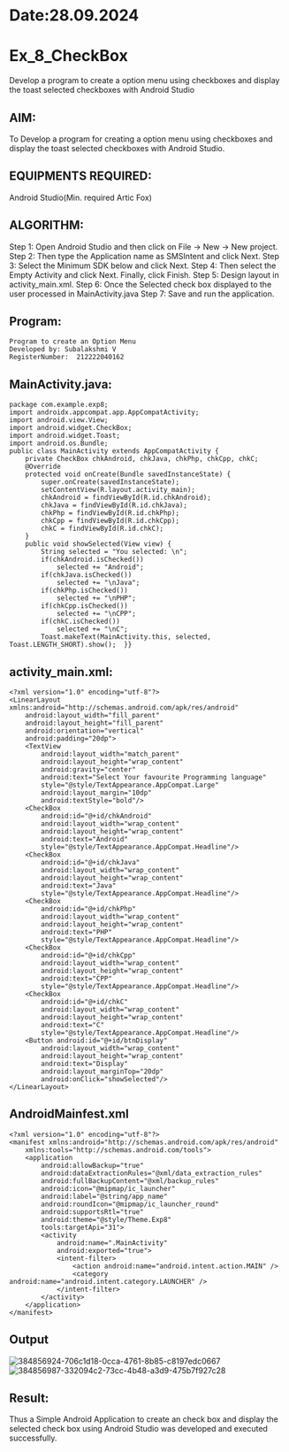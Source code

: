 # Date:28.09.2024
# Ex_8_CheckBox
Develop a program to create a option menu using checkboxes and display the toast selected checkboxes with Android Studio
## AIM:
To Develop a program for creating a option menu using checkboxes and display the toast selected checkboxes with Android Studio.
## EQUIPMENTS REQUIRED:
Android Studio(Min. required Artic Fox)
## ALGORITHM:
Step 1: Open Android Studio and then click on File -> New -> New project.
Step 2: Then type the Application name as SMSIntent and click Next.
Step 3: Select the Minimum SDK below and click Next.
Step 4: Then select the Empty Activity and click Next. Finally, click Finish.
Step 5: Design layout in activity_main.xml.
Step 6: Once the Selected check box displayed to the user processed in MainActivity.java
Step 7: Save and run the application.
## Program:
 ```
Program to create an Option Menu
Developed by: Subalakshmi V
RegisterNumber:  212222040162
```
## MainActivity.java:
```
package com.example.exp8;
import androidx.appcompat.app.AppCompatActivity;
import android.view.View;
import android.widget.CheckBox;
import android.widget.Toast;
import android.os.Bundle;
public class MainActivity extends AppCompatActivity {
    private CheckBox chkAndroid, chkJava, chkPhp, chkCpp, chkC;
    @Override
    protected void onCreate(Bundle savedInstanceState) {
        super.onCreate(savedInstanceState);
        setContentView(R.layout.activity_main);
        chkAndroid = findViewById(R.id.chkAndroid);
        chkJava = findViewById(R.id.chkJava);
        chkPhp = findViewById(R.id.chkPhp);
        chkCpp = findViewById(R.id.chkCpp);
        chkC = findViewById(R.id.chkC);
    }
    public void showSelected(View view) {
        String selected = "You selected: \n";
        if(chkAndroid.isChecked())
            selected += "Android";
        if(chkJava.isChecked())
            selected += "\nJava";
        if(chkPhp.isChecked())
            selected += "\nPHP";
        if(chkCpp.isChecked())
            selected += "\nCPP";
        if(chkC.isChecked())
            selected += "\nC";
        Toast.makeText(MainActivity.this, selected, Toast.LENGTH_SHORT).show();  }}
```
## activity_main.xml:
```
<?xml version="1.0" encoding="utf-8"?>
<LinearLayout xmlns:android="http://schemas.android.com/apk/res/android"
    android:layout_width="fill_parent"
    android:layout_height="fill_parent"
    android:orientation="vertical"
    android:padding="20dp">
    <TextView
        android:layout_width="match_parent"
        android:layout_height="wrap_content"
        android:gravity="center"
        android:text="Select Your favourite Programming language"
        style="@style/TextAppearance.AppCompat.Large"
        android:layout_margin="10dp"
        android:textStyle="bold"/>
    <CheckBox
        android:id="@+id/chkAndroid"
        android:layout_width="wrap_content"
        android:layout_height="wrap_content"
        android:text="Android"
        style="@style/TextAppearance.AppCompat.Headline"/>
    <CheckBox
        android:id="@+id/chkJava"
        android:layout_width="wrap_content"
        android:layout_height="wrap_content"
        android:text="Java"
        style="@style/TextAppearance.AppCompat.Headline"/>
    <CheckBox
        android:id="@+id/chkPhp"
        android:layout_width="wrap_content"
        android:layout_height="wrap_content"
        android:text="PHP"
        style="@style/TextAppearance.AppCompat.Headline"/>
    <CheckBox
        android:id="@+id/chkCpp"
        android:layout_width="wrap_content"
        android:layout_height="wrap_content"
        android:text="CPP"
        style="@style/TextAppearance.AppCompat.Headline"/>
    <CheckBox
        android:id="@+id/chkC"
        android:layout_width="wrap_content"
        android:layout_height="wrap_content"
        android:text="C"
        style="@style/TextAppearance.AppCompat.Headline"/>
    <Button android:id="@+id/btnDisplay"
        android:layout_width="wrap_content"
        android:layout_height="wrap_content"
        android:text="Display"
        android:layout_marginTop="20dp"
        android:onClick="showSelected"/>
</LinearLayout>
```
## AndroidMainfest.xml
```
<?xml version="1.0" encoding="utf-8"?>
<manifest xmlns:android="http://schemas.android.com/apk/res/android"
    xmlns:tools="http://schemas.android.com/tools">
    <application
        android:allowBackup="true"
        android:dataExtractionRules="@xml/data_extraction_rules"
        android:fullBackupContent="@xml/backup_rules"
        android:icon="@mipmap/ic_launcher"
        android:label="@string/app_name"
        android:roundIcon="@mipmap/ic_launcher_round"
        android:supportsRtl="true"
        android:theme="@style/Theme.Exp8"
        tools:targetApi="31">
        <activity
            android:name=".MainActivity"
            android:exported="true">
            <intent-filter>
                <action android:name="android.intent.action.MAIN" />
                <category android:name="android.intent.category.LAUNCHER" />
            </intent-filter>
        </activity>
    </application>
</manifest>
```
## Output
![384856924-706c1d18-0cca-4761-8b85-c8197edc0667](https://github.com/user-attachments/assets/a3d07ff6-8fb8-4c34-81fd-ce4ce2fccd2e)
![384856987-332094c2-73cc-4b48-a3d9-475b7f927c28](https://github.com/user-attachments/assets/a7697df1-50d6-445c-bca0-e92c3bbb1069)
## Result:
Thus a Simple Android Application to create an check box and display the selected check box using Android Studio was developed and executed successfully.
